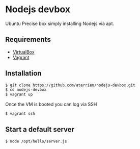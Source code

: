 Nodejs devbox
================

Ubuntu Precise box simply installing Nodejs via apt.

Requirements
------------

* [VirtualBox](https://www.virtualbox.org)
* [Vagrant](http://vagrantup.com)

Installation
------------

```bash
$ git clone https://github.com/aterrien/nodejs-devbox.git
$ cd nodejs-devbox
$ vagrant up
```

Once the VM is booted you can log via SSH

```bash
$ vagrant ssh
```

Start a default server
------------
```bash
$ node /opt/hello/server.js
```

